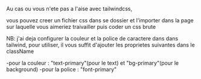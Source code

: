 
Au cas ou vous n'ete pas a l'aise avec tailwindcss,

vous pouvez creer un fichier css dans se dossier et l'importer dans la page sur laquelle
vous aimeriez traivailler puis coder un css brute


NB: j'ai deja configurer la couleur et la police de caractere dans dans tailwind, 
pour utiliser, il vous suffit d'ajouter les proprietes suivantes dans le className

-pour la couleur : "text-primary"(pour le text) et "bg-primary"(pour le background)
-pour la police : "font-primary"